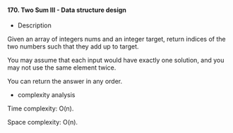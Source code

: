 #### 170. Two Sum III - Data structure design
* Description

Given an array of integers nums and an integer target, return indices of the two numbers such that they add up to target.

You may assume that each input would have exactly one solution, and you may not use the same element twice.

You can return the answer in any order.

* complexity analysis


Time complexity: O(n).

Space complexity: O(n).